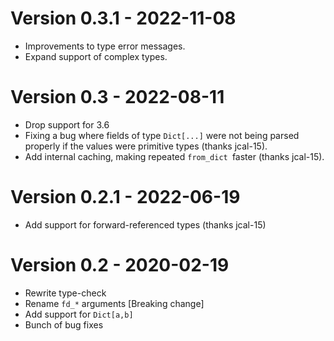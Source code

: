 # Version 0.3.1 - 2022-11-08
* Improvements to type error messages.
* Expand support of complex types.

# Version 0.3 - 2022-08-11
* Drop support for 3.6
* Fixing a bug where fields of type `Dict[...]` were not being parsed
  properly if the values were primitive types (thanks jcal-15).
* Add internal caching, making repeated `from_dict `faster (thanks jcal-15).

# Version 0.2.1 - 2022-06-19
* Add support for forward-referenced types (thanks jcal-15)

# Version 0.2 - 2020-02-19
* Rewrite type-check
* Rename `fd_*` arguments [Breaking change]
* Add support for `Dict[a,b]`
* Bunch of bug fixes

